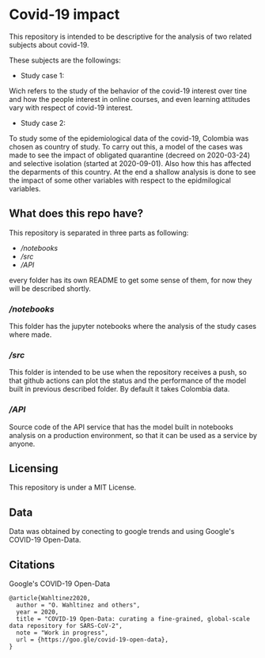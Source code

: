 # Covid-19 impact

This repository is intended to be descriptive for the analysis of two related subjects about covid-19.

These subjects are the followings:
* Study case 1:

Wich refers to the study of the behavior of the covid-19 interest over tine and how the people interest in online courses, and even learning attitudes vary with respect of covid-19 interest.

* Study case 2:

To study some of the epidemiological data of the covid-19, Colombia was chosen as country of study. To carry out this, a model of the cases was made to see the impact of obligated quarantine (decreed on 2020-03-24) and selective isolation (started at 2020-09-01). Also how this has affected the deparments of this country.
At the end a shallow analysis is done to see the impact of some other variables with respect to the epidmilogical variables.


## What does this repo have?

This repository is separated in three parts as following:
* _/notebooks_
* _/src_
* _/API_

every folder has its own README to get some sense of them, for now they will be described shortly.

### **_/notebooks_**

This folder has the jupyter notebooks where the analysis of the study cases where made.

### **_/src_**

This folder is intended to be use when the repository receives a push, so that github actions can plot the status and the performance of the model built in previous described folder. By default it takes Colombia data.

### **_/API_**

Source code of the API service that has the model built in notebooks analysis on a production environment, so that it can be used as a service by anyone.

## Licensing

This repository is under a MIT License.

## Data

Data was obtained by conecting to google trends and using Google's COVID-19 Open-Data.

## Citations

Google's COVID-19 Open-Data
```
@article{Wahltinez2020,
  author = "O. Wahltinez and others",
  year = 2020,
  title = "COVID-19 Open-Data: curating a fine-grained, global-scale data repository for SARS-CoV-2",
  note = "Work in progress",
  url = {https://goo.gle/covid-19-open-data},
}
```






